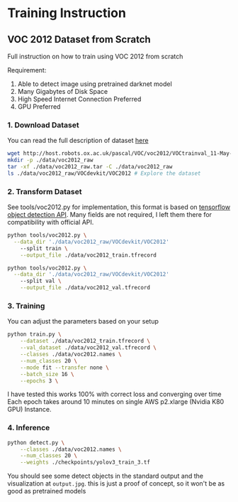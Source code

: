 # Training Instruction

## VOC 2012 Dataset from Scratch

Full instruction on how to train using VOC 2012 from scratch

Requirement:
  1. Able to detect image using pretrained darknet model
  2. Many Gigabytes of Disk Space
  3. High Speed Internet Connection Preferred
  4. GPU Preferred


### 1. Download Dataset

You can read the full description of dataset [here](http://host.robots.ox.ac.uk/pascal/VOC/)
```bash
wget http://host.robots.ox.ac.uk/pascal/VOC/voc2012/VOCtrainval_11-May-2012.tar -O ./data/voc2012_raw.tar
mkdir -p ./data/voc2012_raw
tar -xf ./data/voc2012_raw.tar -C ./data/voc2012_raw
ls ./data/voc2012_raw/VOCdevkit/VOC2012 # Explore the dataset
```

### 2. Transform Dataset

See tools/voc2012.py for implementation, this format is based on [tensorflow object detection API](https://github.com/tensorflow/models/tree/master/research/object_detection). Many fields 
are not required, I left them there for compatibility with official API.

```bash
python tools/voc2012.py \
  --data_dir './data/voc2012_raw/VOCdevkit/VOC2012'
	--split train \
	--output_file ./data/voc2012_train.tfrecord 

python tools/voc2012.py \
  --data_dir './data/voc2012_raw/VOCdevkit/VOC2012'
	--split val \
	--output_file ./data/voc2012_val.tfrecord 
```

### 3. Training

You can adjust the parameters based on your setup

```bash
python train.py \
	--dataset ./data/voc2012_train.tfrecord \
	--val_dataset ./data/voc2012_val.tfrecord \
	--classes ./data/voc2012.names \
	--num_classes 20 \
	--mode fit --transfer none \
	--batch_size 16 \
	--epochs 3 \
```

I have tested this works 100% with correct loss and converging over time
Each epoch takes around 10 minutes on single AWS p2.xlarge (Nvidia K80 GPU) Instance.

### 4. Inference

```bash
python detect.py \
	--classes ./data/voc2012.names \
	--num_classes 20 \
	--weights ./checkpoints/yolov3_train_3.tf
```

You should see some detect objects in the standard output and the visualization at `output.jpg`.
this is just a proof of concept, so it won't be as good as pretrained models

